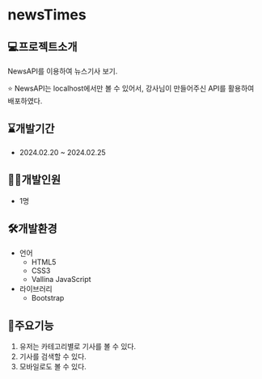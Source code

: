 # newsTimes

## 💻프로젝트소개

NewsAPI를 이용하여 뉴스기사 보기.

⭐ NewsAPI는 localhost에서만 볼 수 있어서, 강사님이 만들어주신 API를 활용하여 배포하였다.

## ⌛개발기간

+ 2024.02.20 ~ 2024.02.25

## 👩‍💻개발인원

+ 1명

## 🛠️개발환경
+ 언어
  + HTML5
  + CSS3
  + Vallina JavaScript
+ 라이브러리
  + Bootstrap
  
## 📌주요기능

1. 유저는 카테고리별로 기사를 볼 수 있다.
2. 기사를 검색할 수 있다.
3. 모바일로도 볼 수 있다.
